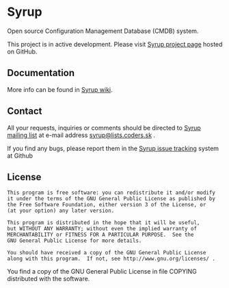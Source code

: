Syrup
=====

Open source Configuration Management Database (CMDB) system.

This project is in active development.
Please visit [Syrup project page](https://github.com/beli-sk/syrup) hosted on GitHub.

Documentation
-------------
More info can be found in [Syrup wiki](https://github.com/beli-sk/syrup/wiki).

Contact
-------
All your requests, inquiries or comments should be directed to
[Syrup mailing list](http://www.coders.sk/lists/listinfo/syrup) at e-mail address
syrup@lists.coders.sk .

If you find any bugs, please report them in the [Syrup issue tracking](https://github.com/beli-sk/syrup/issues) system at Github

License
-------
```
This program is free software: you can redistribute it and/or modify
it under the terms of the GNU General Public License as published by
the Free Software Foundation, either version 3 of the License, or
(at your option) any later version.

This program is distributed in the hope that it will be useful,
but WITHOUT ANY WARRANTY; without even the implied warranty of
MERCHANTABILITY or FITNESS FOR A PARTICULAR PURPOSE.  See the
GNU General Public License for more details.

You should have received a copy of the GNU General Public License
along with this program.  If not, see http://www.gnu.org/licenses/ .
```
You find a copy of the GNU General Public License in file COPYING distributed with the software.

